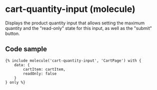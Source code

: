 # cart-quantity-input (molecule)

Displays the product quantity input that allows setting the maximum quantity and the "read-only" state for this input, as well as the "submit" button.

## Code sample

```
{% include molecule('cart-quantity-input', 'CartPage') with {
    data: {
        cartItem: cartItem,
        readOnly: false
    }
} only %}
```
